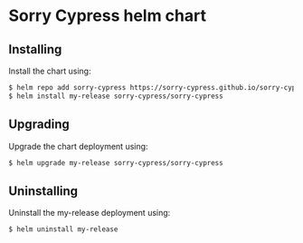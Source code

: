 # Sorry Cypress helm chart

## Installing

Install the chart using:

```bash
$ helm repo add sorry-cypress https://sorry-cypress.github.io/sorry-cypress/
$ helm install my-release sorry-cypress/sorry-cypress
```

## Upgrading

Upgrade the chart deployment using:

```bash
$ helm upgrade my-release sorry-cypress/sorry-cypress
```

## Uninstalling

Uninstall the my-release deployment using:

```bash
$ helm uninstall my-release
```
